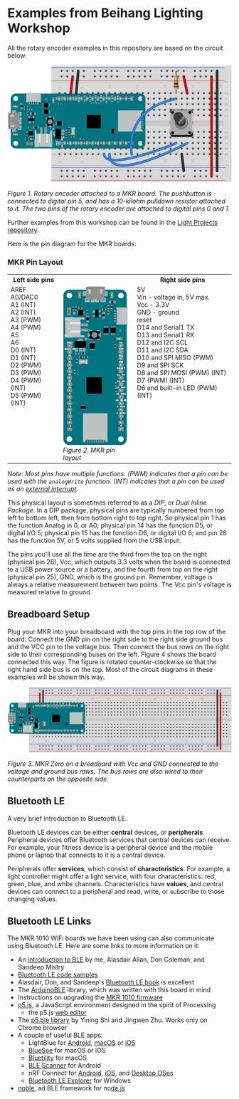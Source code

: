 # Examples from Beihang Lighting Workshop

All the rotary encoder examples in this repository are based on the circuit below:

![Figure 1. Rotary encoder attached to a MKR board](docs/img/rotaryEncoder_bb.png)

_Figure 1. Rotary encoder attached to a MKR board. The pushbutton is connected to digital pin 5, and has a 10-kilohm pulldown resistor attached to it. The two pins of the rotary encoder are attached to digital pins 0 and 1._

Further examples from this workshop can be found in the [Light Projects repository](https://tigoe.github.io/LightProjects).

Here is the pin diagram for the MKR boards:

### MKR Pin Layout
<table>
<tr>
<th>Left side pins</th>
<th></th>
<th>Right side pins</th>
</tr>
<tr>
<td style="vertical-align: top;">AREF<br />
A0/DAC0<br />
A1 (INT)<br />
A2 (INT)<br />
A3 (PWM)<br />
A4 (PWM)<br />
A5<br />
A6<br />
D0 (INT)<br />
D1 (INT)<br />
D2 (PWM)<br />
D3 (PWM)<br />
D4 (PWM) (INT)<br />
D5 (PWM) (INT)<br /></td>
<td style="vertical-align: top;"><img src="docs/img/MKRZero.png" alt="Figure 2. The MKR pin layout, with the USB connector facing up"><br />
<em>Figure 2. MKR pin layout</em>
</td>
<td style="vertical-align: top;">
5V<br />
Vin - voltage in, 5V max.<br />
Vcc - 3.3V<br />
GND - ground<br />
reset<br />
D14 and Serial1 TX<br />
D13 and Serial1 RX<br />
D12 and I2C SCL<br />
D11 and I2C SDA<br />
D10 and SPI MISO (PWM)<br />
D9 and SPI SCK<br />
D8 and SPI MOSI (PWM) (INT)<br />
D7 (PWM) (INT)<br />
D6 and built-in LED (PWM) (INT)<br /></td>
</tr>
</table>

_Note: Most pins have multiple functions. (PWM) indicates that a pin can be used with the `analogWrite` function. (INT) indicates that a pin can be used as an [external interrupt](https://www.arduino.cc/reference/en/language/functions/interrupts/interrupts/)._

This physical layout is sometimes referred to as a *DIP*, or *Dual Inline Package*. In a DIP package, physical pins are typically numbered from top left to bottom left, then from bottom right to top right. So physical pin 1 has the function Analog in 0, or A0; physical pin 14 has the function D5, or digital I/O 5; physical pin 15 has the function D6, or digital I/O 6; and pin 28 has the function 5V, or 5 volts supplied from the USB input.

The pins you'll use all the time are the third from the top on the right (physical pin 26), Vcc, which outputs 3.3 volts when the board is connected to a USB power source or a battery, and the fourth from top on the right (physical pin 25), GND, which is the ground pin. Remember, voltage is always a relative measurement between two points. The Vcc pin's voltage is measured relative to ground.

## Breadboard Setup
Plug your MKR into your breadboard with the top pins in the top row of the board. Connect the GND pin on the right side to the right side ground bus and the VCC pin to the voltage bus. Then connect the bus rows on the right side to their corresponding buses on the left. Figure 4 shows the board connected this way. The figure is rotated counter-clockwise so that the right hand side bus is on the top. Most of the circuit diagrams in these examples will be shown this way.

![Figure 3. MKR Zero on a breadoard with Vcc and GND connected to the voltage and ground bus rows. The bus rows are also wired to their counterparts on the opposite side](docs/img/mkrzero-breadboard_bb.png)

*Figure 3. MKR Zero on a breadoard with Vcc and GND connected to the voltage and ground bus rows. The bus rows are also wired to their counterparts on the opposite side.*

## Bluetooth LE

A very brief introduction to Bluetooth LE.

Bluetooth LE devices can be either **central** devices, or **peripherals**. Peripheral devices offer Bluetooth services that central devices can receive. For example, your fitness device is a peripheral device and the mobile phone or laptop that connects to it is a central device. 

Peripherals offer **services**, which consist of **characteristics**. For example, a light controller might offer a light service, with four characteristics: red, green, blue, and white channels. Characteristics have **values**, and central devices can connect to a peripheral and read, write, or subscribe to those changing values. 

## Bluetooth LE Links

The MKR 1010 WiFi boards we have been using can also communicate using Bluetooth LE. Here are some links to more information on it:

* An [introduction to BLE](https://github.com/tigoe/BLEDocs) by me, Alasdair Allan, Don Coleman, and Sandeep Mistry
* [Bluetooth LE code samples](https://github.com/tigoe/BluetoothLE-Examples)
* Alasdair, Don, and Sandeep's [Bluetooth LE book]() is excellent
* The [ArduinoBLE](https://github.com/arduino-libraries/ArduinoBLE) library, which was written with this board in mind
* Instructions on upgrading the [MKR 1010 firmware](https://www.arduino.cc/en/Tutorial/WiFiNINA-FirmwareUpdater)
* [p5.js](http://p5js.org), a JavaScript environment designed in the spirit of Processing
    * the p5.js [web editor](https://editor.p5js.org/)
* The [p5.ble library](https://itpnyu.github.io/p5ble-website) by Yining Shi and Jingwen Zhu. Works only on Chrome browser
* A couple of useful BLE apps:
    * LightBlue for [Android](https://play.google.com/store/apps/details?id=com.punchthrough.lightblueexplorer), [macOS](https://apps.apple.com/us/app/lightblue/id639944780?mt=12) or [iOS](https://apps.apple.com/us/app/lightblue-explorer-bluetooth/id557428110)
    * [BlueSee](https://www.synapse.com/bluesee) for macOS or iOS
    * [Bluetility](https://github.com/jnross/Bluetility) for macOS
    * [BLE Scanner](https://play.google.com/store/apps/details?id=com.macdom.ble.blescanner&hl=en) for Android
    * nRF Connect for [Android](https://play.google.com/store/apps/details?id=no.nordicsemi.android.mcp&hl=en), [iOS](https://itunes.apple.com/us/app/nrf-connect/id1054362403), and [Desktop OSes](https://www.nordicsemi.com/Software-and-Tools/Development-Tools/nRF-Connect-for-desktop)
    * [Bluetooth LE Explorer](https://www.microsoft.com/en-us/p/bluetooth-le-explorer/9n0ztkf1qd98#activetab=pivot:overviewtab) for Windows
* [noble](https://github.com/noble/noble), ad BLE framework for no[de.js](https://nodejs.org/en/)


